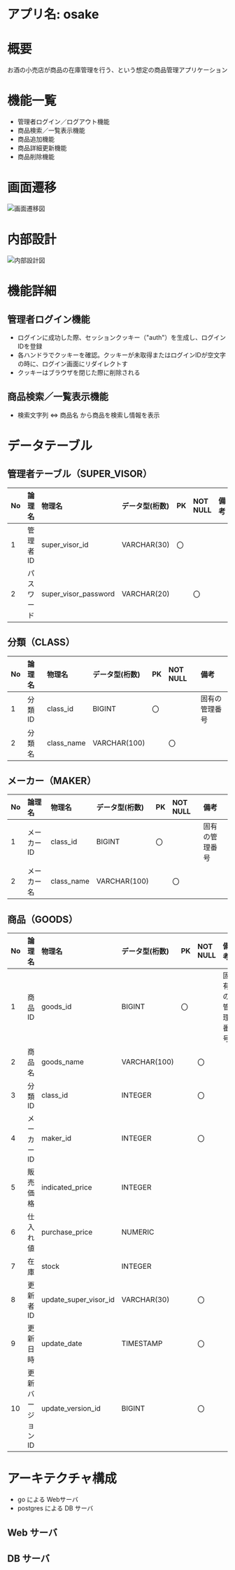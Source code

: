 # アプリ名: osake

# 概要
お酒の小売店が商品の在庫管理を行う、という想定の商品管理アプリケーション

# 機能一覧
* 管理者ログイン／ログアウト機能
* 商品検索／一覧表示機能
* 商品追加機能
* 商品詳細更新機能
* 商品削除機能

# 画面遷移
![画面遷移図](./osake.png)
# 内部設計
![内部設計図](./osake_detail.png)

# 機能詳細
## 管理者ログイン機能
* ログインに成功した際、セッションクッキー（"auth"）を生成し、ログインIDを登録
* 各ハンドラでクッキーを確認。クッキーが未取得またはログインIDが空文字の時に、ログイン画面にリダイレクトす
* クッキーはブラウザを閉じた際に削除される

## 商品検索／一覧表示機能
* 検索文字列 ⇔ 商品名 から商品を検索し情報を表示

# データテーブル
## 管理者テーブル（SUPER_VISOR）
| No | 論理名 | 物理名 | データ型(桁数) | PK | NOT NULL | 備考 |
| :- | :- | :- | :- | :- | :- | :- |
| 1 | 管理者ID | super_visor_id | VARCHAR(30) | 〇 | | |
| 2 | パスワード | super_visor_password | VARCHAR(20) | | 〇 | |
## 分類（CLASS）
| No | 論理名 | 物理名 | データ型(桁数) | PK | NOT NULL | 備考 |
| :- | :- | :- | :- | :- | :- | :- |
| 1 | 分類ID | class_id | BIGINT | 〇 | | 固有の管理番号 |
| 2 | 分類名 | class_name | VARCHAR(100) | | 〇 | |
## メーカー（MAKER）
| No | 論理名 | 物理名 | データ型(桁数) | PK | NOT NULL | 備考 |
| :- | :- | :- | :- | :- | :- | :- |
| 1 | メーカーID | class_id | BIGINT | 〇 | | 固有の管理番号 |
| 2 | メーカー名 | class_name | VARCHAR(100) | | 〇 | |
## 商品（GOODS）
| No | 論理名 | 物理名 | データ型(桁数) | PK | NOT NULL | 備考 |
| :- | :- | :- | :- | :- | :- | :- |
| 1 | 商品ID | goods_id | BIGINT | 〇 | | 固有の管理番号 |
| 2 | 商品名 | goods_name | VARCHAR(100) | | 〇 | |
| 3 | 分類ID | class_id   | INTEGER | | 〇 | |
| 4 | メーカーID | maker_id | INTEGER | | 〇 | |
| 5 | 販売価格 | indicated_price | INTEGER | | | |
| 6 | 仕入れ値 | purchase_price | NUMERIC | | | |
| 7 | 在庫 | stock | INTEGER | | | |
| 8 | 更新者ID | update_super_visor_id | VARCHAR(30) | | 〇 | |
| 9 | 更新日時 | update_date | TIMESTAMP | | 〇 | |
| 10 | 更新バージョンID | update_version_id | BIGINT | | 〇 |


# アーキテクチャ構成
* go による Webサーバ
* postgres による DB サーバ
## Web サーバ

## DB サーバ
